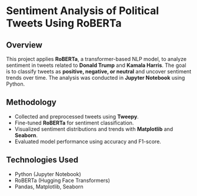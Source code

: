 # Sentiment Analysis of Political Tweets Using RoBERTa  

## Overview  
This project applies **RoBERTa**, a transformer-based NLP model, to analyze sentiment in tweets related to **Donald Trump** and **Kamala Harris**. The goal is to classify tweets as **positive, negative, or neutral** and uncover sentiment trends over time. The analysis was conducted in **Jupyter Notebook** using Python.  

## Methodology  
- Collected and preprocessed tweets using **Tweepy**.  
- Fine-tuned **RoBERTa** for sentiment classification.  
- Visualized sentiment distributions and trends with **Matplotlib** and **Seaborn**.  
- Evaluated model performance using accuracy and F1-score.  

## Technologies Used  
- Python (Jupyter Notebook)  
- RoBERTa (Hugging Face Transformers)  
- Pandas, Matplotlib, Seaborn  
